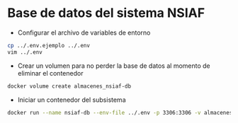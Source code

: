# Base de datos del sistema NSIAF

* Configurar el archivo de variables de entorno

```sh
cp ../.env.ejemplo ../.env
vim ../.env
```

* Crear un volumen para no perder la base de datos al momento de eliminar el contenedor

```sh
docker volume create almacenes_nsiaf-db
```

* Iniciar un contenedor del subsistema

```sh
docker run --name nsiaf-db --env-file ../.env -p 3306:3306 -v almacenes_nsiaf-db:/var/lib/mysql -d mysql:5.5
```
